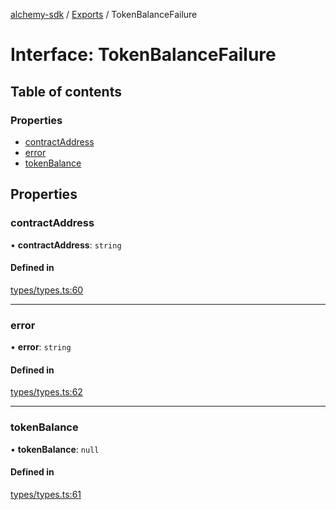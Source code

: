 [alchemy-sdk](../README.md) / [Exports](../modules.md) / TokenBalanceFailure

# Interface: TokenBalanceFailure

## Table of contents

### Properties

- [contractAddress](TokenBalanceFailure.md#contractaddress)
- [error](TokenBalanceFailure.md#error)
- [tokenBalance](TokenBalanceFailure.md#tokenbalance)

## Properties

### contractAddress

• **contractAddress**: `string`

#### Defined in

[types/types.ts:60](https://github.com/alchemyplatform/alchemy-evm-js/blob/45d638a/src/types/types.ts#L60)

___

### error

• **error**: `string`

#### Defined in

[types/types.ts:62](https://github.com/alchemyplatform/alchemy-evm-js/blob/45d638a/src/types/types.ts#L62)

___

### tokenBalance

• **tokenBalance**: ``null``

#### Defined in

[types/types.ts:61](https://github.com/alchemyplatform/alchemy-evm-js/blob/45d638a/src/types/types.ts#L61)
